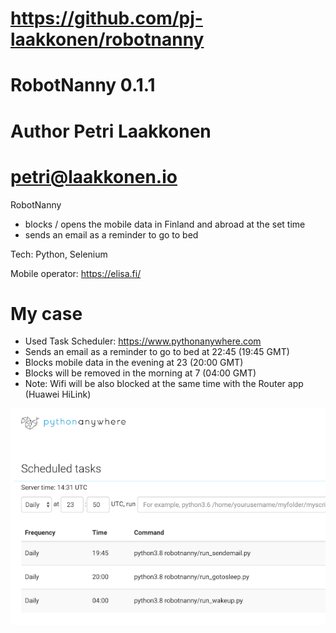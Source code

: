 # https://github.com/pj-laakkonen/robotnanny
# RobotNanny 0.1.1
# Author Petri Laakkonen
# petri@laakkonen.io

RobotNanny
- blocks / opens the mobile data in Finland and abroad at the set time
- sends an email as a reminder to go to bed

Tech: Python, Selenium

Mobile operator: https://elisa.fi/

# My case
- Used Task Scheduler: https://www.pythonanywhere.com
- Sends an email as a reminder to go to bed at 22:45 (19:45 GMT)
- Blocks mobile data in the evening at 23 (20:00 GMT)
- Blocks will be removed in the morning at 7 (04:00 GMT)
- Note: Wifi will be also blocked at the same time with the Router app (Huawei HiLink)

![image](pics/tasks.png)

